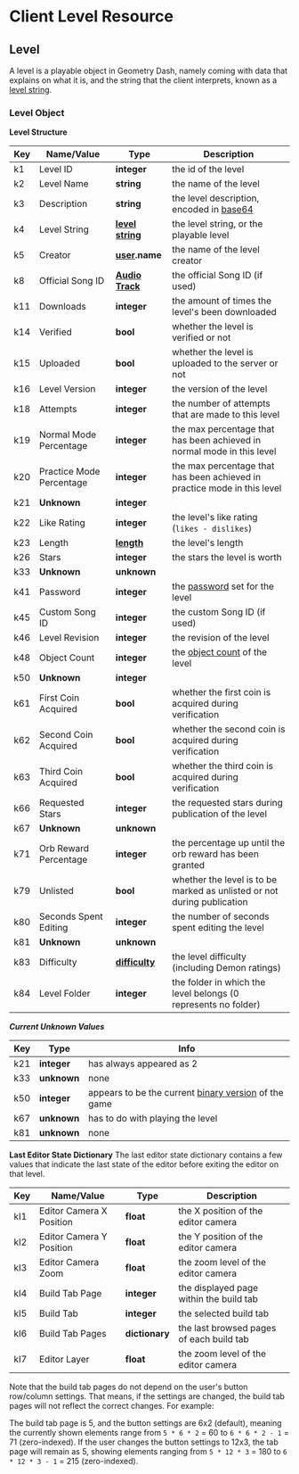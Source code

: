 # Client Level Resource

## Level
A level is a playable object in Geometry Dash, namely coming with data that explains on what it is, and the string that the client interprets, known as a [level string](#).

### Level Object
**Level Structure**

| Key | Name/Value | Type | Description |
|-----|------------|------|-------------|
| k1 | Level ID | **integer** | the id of the level |
| k2 | Level Name | **string** | the name of the level |
| k3 | Description | **string** | the level description, encoded in [base64](https://en.wikipedia.org/wiki/Base64) |
| k4 | Level String | **[level string]()** | the level string, or the playable level |
| k5 | Creator | **[user](/resources/user.md).name** | the name of the level creator |
| k8 | Official Song ID | **[Audio Track](/reference?id=audio-track)** | the official Song ID (if used) |
| k11 | Downloads | **integer** | the amount of times the level's been downloaded |
| k14 | Verified | **bool** | whether the level is verified or not |
| k15 | Uploaded | **bool** | whether the level is uploaded to the server or not |
| k16 | Level Version | **integer** | the version of the level |
| k18 | Attempts | **integer** | the number of attempts that are made to this level |
| k19 | Normal Mode Percentage | **integer** | the max percentage that has been achieved in normal mode in this level |
| k20 | Practice Mode Percentage | **integer** | the max percentage that has been achieved in practice mode in this level |
| k21 | **Unknown** | **integer** |  |
| k22 | Like Rating | **integer** | the level's like rating (`likes - dislikes`) |
| k23 | Length | **[length]()** | the level's length |
| k26 | Stars | **integer** | the stars the level is worth |
| k33 | **Unknown** | **unknown** |  |
| k41 | Password | **integer** | the [password]() <!-- local gamesave password topic link --> set for the level |
| k45 | Custom Song ID | **integer** | the custom Song ID (if used) |
| k46 | Level Revision | **integer** | the revision of the level |
| k48 | Object Count | **integer** | the [object count]() of the level |
| k50 | **Unknown** | **integer** |  |
| k61 | First Coin Acquired | **bool** | whether the first coin is acquired during verification |
| k62 | Second Coin Acquired | **bool** | whether the second coin is acquired during verification |
| k63 | Third Coin Acquired | **bool** | whether the third coin is acquired during verification |
| k66 | Requested Stars | **integer** | the requested stars during publication of the level |
| k67 | **Unknown** | **unknown** |  |
| k71 | Orb Reward Percentage | **integer** | the percentage up until the orb reward has been granted |
| k79 | Unlisted | **bool** | whether the level is to be marked as unlisted or not during publication |
| k80 | Seconds Spent Editing | **integer** | the number of seconds spent editing the level |
| k81 | **Unknown** | **unknown** |  |
| k83 | Difficulty | **[difficulty]()** | the level difficulty (including Demon ratings) |
| k84 | Level Folder | **integer** | the folder in which the level belongs (0 represents no folder) |

***Current Unknown Values***

| Key |     Type    |     Info    |
|-----|-------------|-------------|
| k21 | **integer** | has always appeared as 2 |
| k33 | **unknown** | none |
| k50 | **integer** | appears to be the current [binary version]() of the game |
| k67 | **unknown** | has to do with playing the level |
| k81 | **unknown** | none |

**Last Editor State Dictionary**
The last editor state dictionary contains a few values that indicate the last state of the editor before exiting the editor on that level.

| Key | Name/Value | Type | Description |
|-----|------------|------|-------------|
| kI1 | Editor Camera X Position | **float** | the X position of the editor camera |
| kI2 | Editor Camera Y Position | **float** | the Y position of the editor camera |
| kI3 | Editor Camera Zoom | **float** | the zoom level of the editor camera |
| kI4 | Build Tab Page | **integer** | the displayed page within the build tab |
| kI5 | Build Tab | **integer** | the selected build tab |
| kI6 | Build Tab Pages | **dictionary** | the last browsed pages of each build tab |
| kI7 | Editor Layer | **float** | the zoom level of the editor camera |

Note that the build tab pages do not depend on the user's button row/column settings. That means, if the settings are changed, the build tab pages will not reflect the correct changes. For example:

The build tab page is 5, and the button settings are 6x2 (default), meaning the currently shown elements range from `5 * 6 * 2` = 60 to `6 * 6 * 2 - 1` = 71 (zero-indexed). If the user changes the button settings to 12x3, the tab page will remain as 5, showing elements ranging from `5 * 12 * 3` = 180 to `6 * 12 * 3 - 1` = 215 (zero-indexed).
